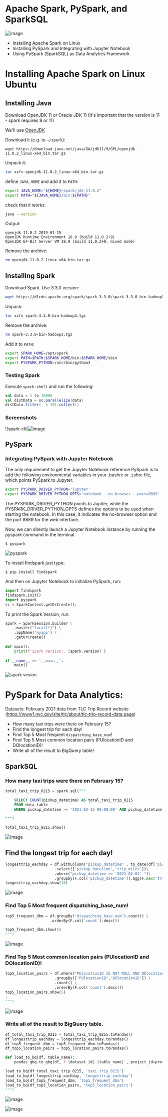 # Apache Spark, PySpark, and SparkSQL

![image](https://user-images.githubusercontent.com/85284506/207533871-48de7265-8150-4dd8-9699-4f33b097ddfd.png)

+ Installing Apache Spark on Linux
+ Installing PySpark and Integrating with Jupyter Notebook
+ Using PySpark (SparkSQL) as Data Analytics Framework

# Installing Apache Spark on Linux Ubuntu

## Installing Java

Download OpenJDK 11 or Oracle JDK 11 (It's important that the version is 11 - spark requires 8 or 11)

We'll use [OpenJDK](https://jdk.java.net/archive/)

Download it (e.g. to `~/spark`):

```
wget https://download.java.net/java/GA/jdk11/9/GPL/openjdk-11.0.2_linux-x64_bin.tar.gz
```

Unpack it:

```bash
tar xzfv openjdk-11.0.2_linux-x64_bin.tar.gz
```

define `JAVA_HOME` and add it to `PATH`:

```bash
export JAVA_HOME="${HOME}/spark/jdk-11.0.2"
export PATH="${JAVA_HOME}/bin:${PATH}"
```

check that it works:

```bash
java --version
```

Output:

```
openjdk 11.0.2 2019-01-15
OpenJDK Runtime Environment 18.9 (build 11.0.2+9)
OpenJDK 64-Bit Server VM 18.9 (build 11.0.2+9, mixed mode)
```

Remove the archive:

```bash
rm openjdk-11.0.2_linux-x64_bin.tar.gz
```

## Installing Spark

Download Spark. Use 3.3.0 version:

```bash
wget https://dlcdn.apache.org/spark/spark-3.3.0/spark-3.3.0-bin-hadoop3.tgz
```

Unpack:

```bash
tar xzfv spark-3.3.0-bin-hadoop3.tgz
```

Remove the archive:

```bash
rm spark-3.3.0-bin-hadoop3.tgz
```

Add it to `PATH`:

```bash
export SPARK_HOME=/opt/spark
export PATH=$PATH:$SPARK_HOME/bin:$SPARK_HOME/sbin
export PYSPARK_PYTHON=/usr/bin/python3
```

### Testing Spark

Execute `spark-shell` and run the following:

```scala
val data = 1 to 10000
val distData = sc.parallelize(data)
distData.filter(_ < 10).collect()
```
### Screenshots
![spark-cli]![image](https://user-images.githubusercontent.com/108534539/226096370-1e2c870b-31e2-4327-b64d-8292754c7264.png)
## PySpark

### Integrating PySpark with Jupyter Notebook
The only requirement to get the Jupyter Notebook reference PySpark is to add the following environmental variables in your .bashrc or .zshrc file, which points PySpark to Jupyter.

```bash
export PYSPARK_DRIVER_PYTHON='jupyter'
export PYSPARK_DRIVER_PYTHON_OPTS='notebook --no-browser --port=8889'
```
The PYSPARK_DRIVER_PYTHON points to Jupiter, while the PYSPARK_DRIVER_PYTHON_OPTS defines the options to be used when starting the notebook. In this case, it indicates the no-browser option and the port 8889 for the web interface.

Now, we can directly launch a Jupyter Notebook instance by running the pyspark command in the terminal.

`$ pyspark`

![pyspark](https://user-images.githubusercontent.com/85284506/206484629-57b13b6e-84e8-4d46-a6cf-e26d8c93c061.jpg)

To install findspark just type:

`$ pip install findspark`

And then on Jupyter Notebook to initialize PySpark, run:

```python
import findspark
findspark.init()
import pyspark
sc = SparkContext.getOrCreate();
```

To print the Spark Version, run:

```python
spark = SparkSession.builder \
    .master("local[*]") \
    .appName('myapp') \
    .getOrCreate()
    
def main():
    print(f'Spark Version:, {spark.version}')
    
if __name__ == '__main__':
    main()
```
![spark vesion](https://user-images.githubusercontent.com/85284506/206486380-c078386a-97da-474f-a670-423b35136e54.jpg)

# PySpark for Data Analytics:
Datasets:
February 2021 data from TLC Trip Record website (https://www1.nyc.gov/site/tlc/about/tlc-trip-record-data.page)

+ How many taxi trips were there on February 15?
+ Find the longest trip for each day!
+ Find Top 5 Most frequent `dispatching_base_num`!
+ Find Top 5 Most common location pairs (PUlocationID and DOlocationID)!
+ Write all of the result to BigQuery table!


## SparkSQL

### How many taxi trips were there on February 15?
```sql
total_taxi_trip_0215 = spark.sql(""" 

    SELECT COUNT(pickup_datetime) AS total_taxi_trip_0215
    FROM data_table
    WHERE pickup_datetime >= '2021-02-15 00:00:00' AND pickup_datetime < '2021-02-16 00:00:00'

""")

total_taxi_trip_0215.show()
```
![image](https://user-images.githubusercontent.com/108534539/226107827-79dbb310-a946-4ddf-842c-9e539ed4f178.png)

## Find the longest trip for each day!
```python
longesttrip_eachday = df.withColumn("pickup_datetime" , to_date(df['pickup_datetime']))\
                      .select(['pickup_datetime','trip_miles'])\
                      .where("pickup_datetime >= '2021-02-01' ")\
                      .groupby(F.col('pickup_datetime')).agg(F.max('trip_miles').alias('longest_trip')).sort(desc("longest_trip"))
longesttrip_eachday.show(10)
```
![image](https://user-images.githubusercontent.com/108534539/226107854-25c1bb38-2e74-4a00-adef-27dd7666d35b.png)

### Find Top 5 Most frequent dispatching_base_num!

```python
top5_frequent_dbm = df.groupBy("dispatching_base_num").count() \
                    .orderBy(F.col('count').desc())

top5_frequent_dbm.show(5)
""")
```

![image](https://user-images.githubusercontent.com/108534539/226107893-a04381fc-0fa7-492c-b298-df63a1cfd6ff.png)

### Find Top 5 Most common location pairs (PUlocationID and DOlocationID)!
```python
top5_location_pairs = df.where("PUlocationID IS NOT NULL AND DOlocationID IS NOT NULL") \
                      .groupBy(["PUlocationID",'DOlocationID']) \
                      .count() \
                      .orderBy(F.col('count').desc())
top5_location_pairs.show(5)
;
""")
```
![image](https://user-images.githubusercontent.com/108534539/226107899-81b80505-fbf8-41f0-b969-39fd614f3479.png)

### Write all of the result to BigQuery table.
```python
df_total_taxi_trip_0215 = total_taxi_trip_0215.toPandas()
df_longesttrip_eachday = longesttrip_eachday.toPandas()
df_top5_frequent_dbm = top5_frequent_dbm.toPandas()
df_top5_location_pairs = top5_location_pairs.toPandas()

def load_to_bq(df, table_name):
    pandas_gbq.to_gbq(df, f'{dataset_id}.{table_name}', project_id=project_id)

load_to_bq(df_total_taxi_trip_0215, 'taxi_trip_0215')
load_to_bq(df_longesttrip_eachday, 'longesttrip_eachday')
load_to_bq(df_top5_frequent_dbm, 'top5_frequent_dbm')
load_to_bq(df_top5_location_pairs, 'top5_location_pairs')
""")
```
![image](https://user-images.githubusercontent.com/108534539/226108128-f7562391-2dcd-4f0f-a1e5-68418c98274c.png)

![image](https://user-images.githubusercontent.com/108534539/226108184-23b60bcc-dbce-4ed0-9d43-56346334b893.png)
